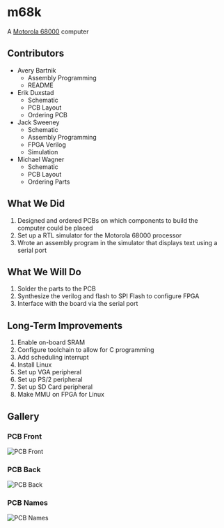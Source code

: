 # m68k
A [Motorola 68000](https://en.wikipedia.org/wiki/Motorola_68000) computer
## Contributors
* Avery Bartnik
  * Assembly Programming
  * README
* Erik Duxstad
  * Schematic
  * PCB Layout
  * Ordering PCB
* Jack Sweeney
  * Schematic
  * Assembly Programming
  * FPGA Verilog
  * Simulation
* Michael Wagner
  * Schematic
  * PCB Layout
  * Ordering Parts
## What We Did
1. Designed and ordered PCBs on which components to build the computer could be placed
2. Set up a RTL simulator for the Motorola 68000 processor
3. Wrote an assembly program in the simulator that displays text using a serial port
## What We Will Do
1. Solder the parts to the PCB
2. Synthesize the verilog and flash to SPI Flash to configure FPGA
3. Interface with the board via the serial port
## Long-Term Improvements
1. Enable on-board SRAM
2. Configure toolchain to allow for C programming
3. Add scheduling interrupt
4. Install Linux
5. Set up VGA peripheral
6. Set up PS/2 peripheral
7. Set up SD Card peripheral
8. Make MMU on FPGA for Linux
## Gallery
### PCB Front
![PCB Front](https://github.com/annoyatron255/m68k/img/m68k_render1.png)
### PCB Back
![PCB Back](https://github.com/annoyatron255/m68k/img/m68k_render2.png)
### PCB Names
![PCB Names](https://github.com/annoyatron255/m68k/img/m68k_render3.png)
